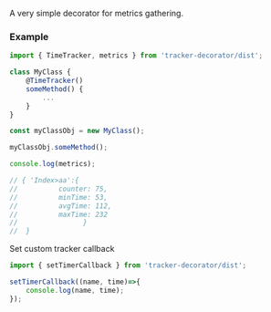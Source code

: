A very simple decorator for metrics gathering.


### Example

```typescript
import { TimeTracker, metrics } from 'tracker-decorator/dist';

class MyClass {
    @TimeTracker()
    someMethod() {
        ...
    }
}

const myClassObj = new MyClass();

myClassObj.someMethod();

console.log(metrics);

// { 'Index>aa':{ 
//          counter: 75, 
//          minTime: 53, 
//          avgTime: 112, 
//          maxTime: 232 
//                } 
//  }
```

Set custom tracker callback
```typescript
import { setTimerCallback } from 'tracker-decorator/dist';

setTimerCallback((name, time)=>{
    console.log(name, time);
});
```
